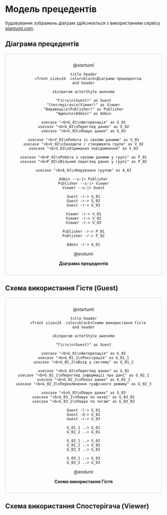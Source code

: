 # Модель прецедентів

будовування зображень діаграм здійснюється з використанням сервісу [plantuml.com](https://plantuml.com/). 

## Діаграма прецедентів

<center style="
    border-radius:4px;
    border: 1px solid #cfd7e6;
    box-shadow: 0 1px 3px 0 rgba(89,105,129,.05), 0 1px 1px 0 rgba(0,0,0,.025);
    padding: 1em;"
>

@startuml

    title header
        <front size=24  color=black>Діаграма прецедентів
    end header

    skinparam actorStyle awesome

    "Гість\n(Guest)" as Guest
    "Спостерігач\n(Viewer)" as Viewer
    "Видавець\n(Publisher)" as Publisher
    "Адмін\n(Admin)" as Admin

    usecase "<b>G_01\nАвторизація" as G_01
    usecase "<b>G_02\nПерегляд даних" as G_02
    usecase "<b>G_03\nПошук даних" as G_03

    usecase "<b>V_01\nРобота зі своїми даними" as V_01
    usecase "<b>V_02\nЗаходити / створювати групи" as V_02
    usecase "<b>V_03\nОтримання повідомлення" as V_03

    usecase "<b>P_01\nРобота з своїми даними у групі" as P_01
    usecase "<b>P_02\nВільний перегляд даних у групі" as P_02

    usecase "<b>A_01\nКерування групою" as A_01

    Admin --u-|> Publisher
    Publisher --u-|> Viewer
    Viewer --u-|> Guest
    
    Guest -r-> G_01
    Guest -r-> G_02
    Guest -r-> G_03

    Viewer -r-> V_01
    Viewer -r-> V_02
    Viewer -r-> V_03

    Publisher -r-> P_01
    Publisher -r-> P_02

    Admin -r-> A_01

@enduml

**Діаграма прецедентів**

</center>

## Схема використання Гістя (Guest)

<center style="
    border-radius:4px;
    border: 1px solid #cfd7e6;
    box-shadow: 0 1px 3px 0 rgba(89,105,129,.05), 0 1px 1px 0 rgba(0,0,0,.025);
    padding: 1em;"
>

@startuml

    title header
        <front size=24  color=black>Схема використання Гістя
    end header

    skinparam actorStyle awesome

    "Гість\n(Guest)" as Guest

    usecase "<b>G_01\nАвторизація" as G_01
    usecase "<b>G_01_1\nРеєстрація" as G_01_1
    usecase "<b>G_01_2\nВхід у систему" as G_01_2

    usecase "<b>G_02\nПерегляд даних" as G_02
    usecase "<b>G_02_1\nПерегляд інформації про дані" as G_02_1
    usecase "<b>G_02_2\nПоказ даних" as G_02_2
    usecase "<b>G_02_3\nПереключення графічного режиму" as G_02_3

    usecase "<b>G_03\nПошук даних" as G_03
    usecase "<b>G_03_1\nПошук по назві" as G_03_01
    usecase "<b>G_03_2\nПошук по тегам" as G_03_02

    Guest -l-> G_01
    Guest -d-> G_02
    Guest -r-> G_03

    G_01_1 ..> G_01
    G_01_2 ..> G_01

    G_02_1 ..> G_02
    G_02_2 ..> G_02
    G_02_3 ..> G_02

    G_03_1 ..> G_03
    G_03_2 ..> G_03

@enduml

**Схема використання Гістя**

</center>

## Схема використання Спостерігача (Viewer)

